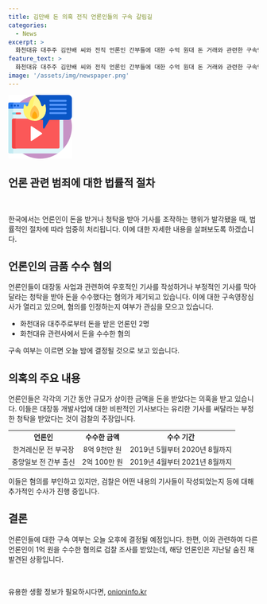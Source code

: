 ```yaml
---
title: 김만배 돈 의혹 전직 언론인들의 구속 갈림길
categories:
  - News
excerpt: >
  화천대유 대주주 김만배 씨와 전직 언론인 간부들에 대한 수억 원대 돈 거래와 관련한 구속영장 심사가 열렸습니다. 전직 언론인 간부들은 대장동 사업과 관련해 우호적인 기사를 작성하거나 불리한 기사를 막아달라는 부정한 청탁을 받은 혐의를 받고 있습니다. 이들에 대한 구속 여부는 이르면 오늘 밤 결정될 예정입니다. 검찰은 김 씨로부터 부정한 청탁을 받았다고 의심하고 있으며, 관련하여 언론사들은 해고와 사과문 게시 등의 조치를 취했습니다.
feature_text: >
  화천대유 대주주 김만배 씨와 전직 언론인 간부들에 대한 수억 원대 돈 거래와 관련한 구속영장 심사가 열렸습니다. 전직 언론인 간부들은 대장동 사업과 관련해 우호적인 기사를 작성하거나 불리한 기사를 막아달라는 부정한 청탁을 받은 혐의를 받고 있습니다. 이들에 대한 구속 여부는 이르면 오늘 밤 결정될 예정입니다. 검찰은 김 씨로부터 부정한 청탁을 받았다고 의심하고 있으며, 관련하여 언론사들은 해고와 사과문 게시 등의 조치를 취했습니다.
image: '/assets/img/newspaper.png'
---
```


<p><img src="/assets/img/news.png" alt="rentncar 속보" /></p>

<h2>언론 관련 범죄에 대한 법률적 절차</h2>

<p data-ke-size="size16">&nbsp;</p>

<p>한국에서는  언론인이 돈을 받거나 청탁을 받아 기사를 조작하는 행위가 발각됐을 때, 법률적인 절차에 따라 엄중히 처리됩니다. 이에 대한 자세한 내용을 살펴보도록 하겠습니다.</p>

<h2 data-ke-size="size26">언론인의  금품 수수 혐의</h2>

<p>언론인들이 대장동 사업과 관련하여 우호적인 기사를 작성하거나 부정적인 기사를 막아달라는 청탁을 받아 돈을 수수했다는 혐의가 제기되고 있습니다. 이에 대한 구속영장심사가 열리고 있으며, 혐의를 인정하는지 여부가 관심을 모으고 있습니다.</p>

<ul>
    <li>화천대유 대주주로부터 돈을 받은 언론인 2명</li>
    <li>화천대유 관련사에서 돈을 수수한 혐의</li>
</ul>

<p>구속 여부는 이르면 오늘 밤에 결정될 것으로 보고 있습니다.</p>

<h2 data-ke-size="size26">의혹의 주요 내용</h2>

<p>언론인들은 각각의 기간 동안 규모가 상이한 금액을 돈을 받았다는 의혹을 받고 있습니다. 이들은 대장동 개발사업에 대한 비판적인 기사보다는 유리한 기사를 써달라는 부정한 청탁을 받았다는 것이 검찰의 주장입니다.</p>

<table>
    <tr>
        <td style="text-align: center; height: 17px;"><b>언론인</b></td>
        <td style="text-align: center; height: 17px;"><b>수수한 금액</b></td>
        <td style="text-align: center; height: 17px;"><b>수수 기간</b></td>
    </tr>
    <tr>
        <td style="text-align: center; height: 17px;">한겨레신문 전 부국장</td>
        <td style="text-align: center; height: 17px;">8억 9천만 원</td>
        <td style="text-align: center; height: 17px;">2019년 5월부터 2020년 8월까지</td>
    </tr>
    <tr>
        <td style="text-align: center; height: 17px;">중앙일보 전 간부 출신</td>
        <td style="text-align: center; height: 17px;">2억 100만 원</td>
        <td style="text-align: center; height: 17px;">2019년 4월부터 2021년 8월까지</td>
    </tr>
</table>

<p>이들은 혐의를 부인하고 있지만, 검찰은 어떤 내용의 기사들이 작성되었는지 등에 대해 추가적인 수사가 진행 중입니다.</p>

<h2 data-ke-size="size26">결론</h2>

<p>언론인들에 대한 구속 여부는 오늘 오후에 결정될 예정입니다.  한편, 이와 관련하여 다른 언론인이 1억 원을 수수한 혐의로 검찰 조사를 받았는데, 해당 언론인은 지난달 숨진 채 발견된 상황입니다.</p>

<p data-ke-size="size16">&nbsp;</p>
유용한 생활 정보가 필요하시다면, <a href="https://onioninfo.kr" rel="dofollow">onioninfo.kr</a>



